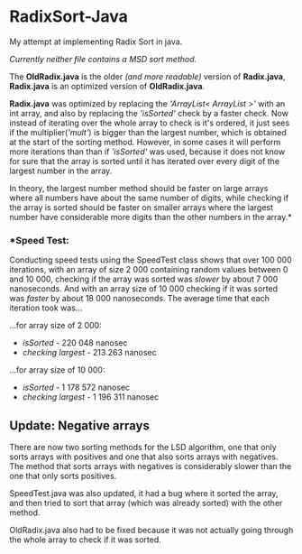 # RadixSort-Java
My attempt at implementing Radix Sort in java.

*Currently neither file contains a MSD sort method.*

The **OldRadix.java** is the older *(and more readable)* version of **Radix.java**, **Radix.java** is an optimized version of **OldRadix.java**.

**Radix.java** was optimized by replacing the *'ArrayList< ArrayList<Integer> >'* with an int array, and also by replacing the *'isSorted'* check by a faster check.
Now instead of iterating over the whole array to check is it's ordered, it just sees if the multiplier(*'mult'*) is bigger than the largest number, which is obtained at the start of the sorting method.
However, in some cases it will perform more iterations than than if *'isSorted'* was used, because it does not know for sure
that the array is sorted until it has iterated over every digit of the largest number in the array.

In theory, the largest number method should be faster on large arrays where all numbers have about the same number of digits, while checking if the array is sorted should be faster
on smaller arrays where the largest number have considerable more digits than the other numbers in the array.\*

###  *Speed Test:
Conducting speed tests using the SpeedTest class shows that over 100 000 iterations, with an array of size 2 000 containing random values between 0 and 10 000, checking if the array
was sorted was *slower* by about 7 000 nanoseconds. And with an array size of 10 000 checking if it was sorted was *faster* by about 18 000 nanoseconds.
The average time that each iteration took was...

...for array size of 2 000:
- *isSorted* - 220 048 nanosec
- *checking largest* - 213 263 nanosec

...for array size of 10 000:
- *isSorted* - 1 178 572 nanosec
- *checking largest* - 1 196 311 nanosec

## Update: Negative arrays
There are now two sorting methods for the LSD algorithm, one that only sorts arrays with positives and one that also sorts arrays with negatives.
The method that sorts arrays with negatives is considerably slower than the one that only sorts positives.

SpeedTest.java was also updated, it had a bug where it sorted the array, and then tried to sort that array (which was already sorted) with the other method.

OldRadix.java also had to be fixed because it was not actually going through the whole array to check if it was sorted.
